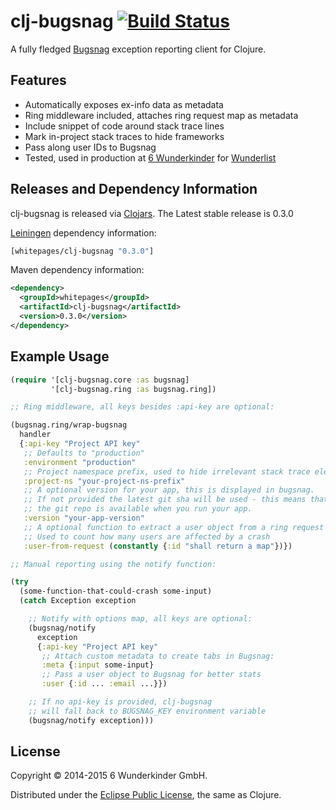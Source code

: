 

# clj-bugsnag [![Build Status](https://travis-ci.org/wunderlist/clj-bugsnag.svg)](https://travis-ci.org/wunderlist/clj-bugsnag)

A fully fledged [Bugsnag](https://bugsnag.com) exception reporting client for Clojure.


## Features

 - Automatically exposes ex-info data as metadata
 - Ring middleware included, attaches ring request map as metadata
 - Include snippet of code around stack trace lines
 - Mark in-project stack traces to hide frameworks
 - Pass along user IDs to Bugsnag
 - Tested, used in production at [6 Wunderkinder](http://www.6wunderkinder.com/) for [Wunderlist](https://www.wunderlist.com/)


## Releases and Dependency Information

clj-bugsnag is released via [Clojars](https://clojars.org/whitepages/clj-bugsnag). The Latest stable release is 0.3.0

[Leiningen](https://github.com/technomancy/leiningen) dependency information:

```clojure
[whitepages/clj-bugsnag "0.3.0"]
```

Maven dependency information:

```xml
<dependency>
  <groupId>whitepages</groupId>
  <artifactId>clj-bugsnag</artifactId>
  <version>0.3.0</version>
</dependency>
```


## Example Usage

```clojure
(require '[clj-bugsnag.core :as bugsnag]
         '[clj-bugsnag.ring :as bugsnag.ring])

;; Ring middleware, all keys besides :api-key are optional:

(bugsnag.ring/wrap-bugsnag
  handler
  {:api-key "Project API key"
   ;; Defaults to "production"
   :environment "production"
   ;; Project namespace prefix, used to hide irrelevant stack trace elements
   :project-ns "your-project-ns-prefix"
   ;; A optional version for your app, this is displayed in bugsnag.
   ;; If not provided the latest git sha will be used - this means that
   ;; the git repo is available when you run your app.
   :version "your-app-version"
   ;; A optional function to extract a user object from a ring request map
   ;; Used to count how many users are affected by a crash
   :user-from-request (constantly {:id "shall return a map"})})

;; Manual reporting using the notify function:

(try
  (some-function-that-could-crash some-input)
  (catch Exception exception

    ;; Notify with options map, all keys are optional:
    (bugsnag/notify
      exception
      {:api-key "Project API key"
       ;; Attach custom metadata to create tabs in Bugsnag:
       :meta {:input some-input}
       ;; Pass a user object to Bugsnag for better stats
       :user {:id ... :email ...}})

    ;; If no api-key is provided, clj-bugsnag
    ;; will fall back to BUGSNAG_KEY environment variable
    (bugsnag/notify exception)))
```


## License

Copyright © 2014-2015 6 Wunderkinder GmbH.

Distributed under the [Eclipse Public License](http://www.eclipse.org/legal/epl-v10.html), the same as Clojure.
